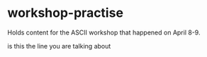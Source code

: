 # workshop-practise
Holds content for the ASCII workshop that happened on April 8-9.

is this the line you are talking about
